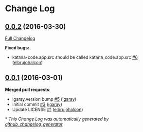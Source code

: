 # Change Log

## [0.0.2](https://github.com/inaka/katana-code/tree/0.0.2) (2016-03-30)
[Full Changelog](https://github.com/inaka/katana-code/compare/0.0.1...0.0.2)

**Fixed bugs:**

- katana-code.app.src should be called katana\_code.app.src [\#6](https://github.com/inaka/katana-code/pull/6) ([elbrujohalcon](https://github.com/elbrujohalcon))

## [0.0.1](https://github.com/inaka/katana-code/tree/0.0.1) (2016-03-01)
**Merged pull requests:**

- Igaray.version bump [\#5](https://github.com/inaka/katana-code/pull/5) ([igaray](https://github.com/igaray))
- Initial commit [\#3](https://github.com/inaka/katana-code/pull/3) ([igaray](https://github.com/igaray))
- Update LICENSE [\#1](https://github.com/inaka/katana-code/pull/1) ([elbrujohalcon](https://github.com/elbrujohalcon))



\* *This Change Log was automatically generated by [github_changelog_generator](https://github.com/skywinder/Github-Changelog-Generator)*